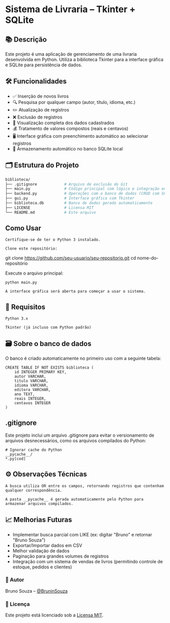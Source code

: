 # Sistema de Livraria – Tkinter + SQLite

## 📚 Descrição

Este projeto é uma aplicação de gerenciamento de uma livraria desenvolvida em Python. Utiliza a biblioteca Tkinter para a interface gráfica e SQLite para persistência de dados. 

## 🛠️ Funcionalidades

- ✅ Inserção de novos livros
- 🔍 Pesquisa por qualquer campo (autor, título, idioma, etc.)
- ✏️ Atualização de registros
- ❌ Exclusão de registros
- 📃 Visualização completa dos dados cadastrados
- 💰 Tratamento de valores compostos (reais e centavos)
- 🖥️ Interface gráfica com preenchimento automático ao selecionar registros
- 🧠 Armazenamento automático no banco SQLite local

## 🗂️ Estrutura do Projeto

```bash
biblioteca/
├── .gitignore            # Arquivo de exclusão do Git
├── main.py               # Código principal com lógica e integração entre GUI e backend
├── backend.py            # Operações com o banco de dados (CRUD com SQLite)
├── gui.py                # Interface gráfica com Tkinter
├── biblioteca.db         # Banco de dados gerado automaticamente
├── LICENSE               # Licensa MIT
└── README.md             # Este arquivo

```

## Como Usar

    Certifique-se de ter o Python 3 instalado.

    Clone este repositório:

git clone https://github.com/seu-usuario/seu-repositorio.git
cd nome-do-repositório

Execute o arquivo principal:

    python main.py

    A interface gráfica será aberta para começar a usar o sistema.

## 🧪 Requisitos

    Python 3.x

    Tkinter (já incluso com Python padrão)

## 🗃️ Sobre o banco de dados
O banco é criado automaticamente no primeiro uso com a seguinte tabela:

```
CREATE TABLE IF NOT EXISTS biblioteca (
    id INTEGER PRIMARY KEY,
    autor VARCHAR,
    titulo VARCHAR,
    idioma VARCHAR,
    editora VARCHAR,
    ano TEXT,
    reais INTEGER,
    centavos INTEGER
)
```

## .gitignore
Este projeto inclui um arquivo .gitignore para evitar o versionamento de arquivos desnecessários, como os arquivos compilados do Python:
```
# Ignorar cache do Python
__pycache__/
*.py[cod]
```

## ⚙️ Observações Técnicas

    A busca utiliza OR entre os campos, retornando registros que contenham qualquer correspondência.

    A pasta __pycache__ é gerada automaticamente pelo Python para armazenar arquivos compilados. 

## 📈 Melhorias Futuras

- Implementar busca parcial com LIKE (ex: digitar "Bruno" e retornar "Bruno Souza")
- Exportar/Importar dados em CSV
- Melhor validação de dados
- Paginação para grandes volumes de registros
- Integração com um sistema de vendas de livros (permitindo controle de estoque, pedidos e clientes)

### 👤 Autor

Bruno Souza – [@BruninSouza](https://github.com/BruninSouza)

### 📝 Licença

Este projeto está licenciado sob a [Licensa MIT](LICENSE).